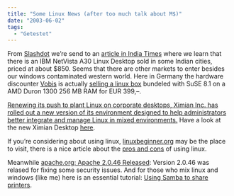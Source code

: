 ```yaml
---
title: "Some Linux News (after too much talk about M$)"
date: "2003-06-02"
tags:
  - "Getestet"
---
```


From [Slashdot](http://slashdot.org/article.pl?sid=03/06/02/1213231) we’re send to an [article in India Times](http://timesofindia.indiatimes.com/cms.dll/html/uncomp/articleshow?msid=2213 "The Times Of India: IBM launches India's first Linux desktop") where we learn that there is an IBM NetVista A30 Linux Desktop sold in some Indian cities, priced at about $850. Seems that there are other markets to enter besides our windows contaminated western world. Here in Germany the hardware discounter [Vobis](http://www1.vobis.de/) is actually [selling a linux box](http://web.vobis.de/is-bin/INTERSHOP.enfinity/eCS/Store/de/-/EUR/DisplayProductInformation-Short;sid=YOronpDaOEzonq4BAfYxx_a-QtCcHsn-lok=?ProductSKU=160309 "PC Vobis Basic Linux") bundeled with SuSE 8.1 on a AMD Duron 1300 256 MB RAM for EUR 399,–.

[Renewing its push to plant Linux on corporate desktops, Ximian Inc. has rolled out a new version of its environment designed to help administrators better integrate and manage Linux in mixed environments.](http://www.pclinuxonline.com//modules.php?name=News&file=article&sid=6840 "PC Linux Online: Ximian Desktop 2") Have a look at the new Ximian Desktop [here](http://www.linuxworld.com/2003/0601.barr.html "Linux World:  A first look at Ximian Desktop 2").

If you’re considering about using linux, [linuxbeginner.org](http://www.linuxbeginner.org/) may be the place to visit, there is a nice article about the [pros and cons](http://www.linuxbeginner.org/modules.php?name=News&file=article&sid=104&mode=flat&order=1&thold=0 "linuxbeginner.org: Why run linux") of using linux.

Meanwhile [apache.org: Apache 2.0.46 Released](http://www.apache.org/dist/httpd/Announcement2.html): Version 2.0.46 was relased for fixing some security issues. And for those who mix linux and windows (like me) here is an essential tutorial: [Using Samba to share printers](http://www.linux-sxs.org/networking/samba_printers.html "linuxSXS").

